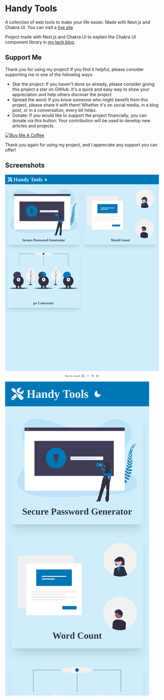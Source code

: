 # Handy Tools

A collection of web tools to make your life easier. Made with Next.js and Chakra UI. You can visit a [live site](https://handy-tools.dastasoft.com)

Project made with Next.js and Chakra UI to explain the Chakra UI component library in [my tech blog](https://blog.dastasoft.com/posts/why-you-should-use-chakra-ui-in-react).

## Support Me

Thank you for using my project! If you find it helpful, please consider supporting me in one of the following ways:

- Star the project: If you haven't done so already, please consider giving this project a star on GitHub. It's a quick and easy way to show your appreciation and help others discover the project.
- Spread the word: If you know someone who might benefit from this project, please share it with them! Whether it's on social media, in a blog post, or in a conversation, every bit helps.
- Donate: If you would like to support the project financially, you can donate via this button. Your contribution will be used to develop new articles and projects.

<a href="https://www.buymeacoffee.com/dastasoft" target="_blank"><img src="https://cdn.buymeacoffee.com/buttons/v2/default-yellow.png" alt="Buy Me A Coffee" style="height: 60px !important;width: 217px !important;" ></a>

Thank you again for using my project, and I appreciate any support you can offer!

## Screenshots

![ipad-pro](./public/screenshots/ipad-pro.png)
![iphone](./public/screenshots/iphone.png)
